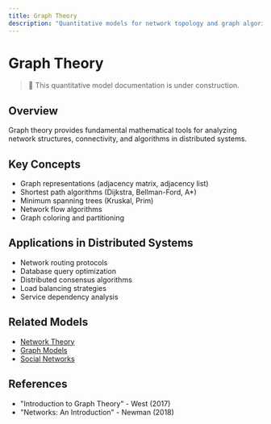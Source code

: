 ```yaml
---
title: Graph Theory
description: "Quantitative models for network topology and graph algorithms"
---
```


# Graph Theory

> 🚧 This quantitative model documentation is under construction.

## Overview
Graph theory provides fundamental mathematical tools for analyzing network structures, connectivity, and algorithms in distributed systems.

## Key Concepts
- Graph representations (adjacency matrix, adjacency list)
- Shortest path algorithms (Dijkstra, Bellman-Ford, A*)
- Minimum spanning trees (Kruskal, Prim)
- Network flow algorithms
- Graph coloring and partitioning

## Applications in Distributed Systems
- Network routing protocols
- Database query optimization
- Distributed consensus algorithms
- Load balancing strategies
- Service dependency analysis

## Related Models
- [Network Theory](./network-theory.md)
- [Graph Models](./graph-models.md)
- [Social Networks](./social-networks.md)

## References
- "Introduction to Graph Theory" - West (2017)
- "Networks: An Introduction" - Newman (2018)